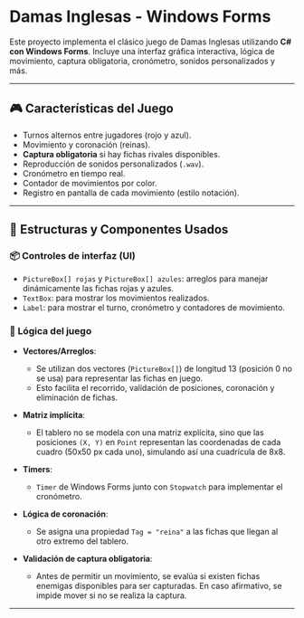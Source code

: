 # Damas Inglesas - Windows Forms

Este proyecto implementa el clásico juego de Damas Inglesas utilizando **C# con Windows Forms**. Incluye una interfaz gráfica interactiva, lógica de movimiento, captura obligatoria, cronómetro, sonidos personalizados y más.

---

## 🎮 Características del Juego

- Turnos alternos entre jugadores (rojo y azul).
- Movimiento y coronación (reinas).
- **Captura obligatoria** si hay fichas rivales disponibles.
- Reproducción de sonidos personalizados (`.wav`).
- Cronómetro en tiempo real.
- Contador de movimientos por color.
- Registro en pantalla de cada movimiento (estilo notación).

---

## 🧠 Estructuras y Componentes Usados

### 📦 Controles de interfaz (UI)

- `PictureBox[] rojas` y `PictureBox[] azules`: arreglos para manejar dinámicamente las fichas rojas y azules.
- `TextBox`: para mostrar los movimientos realizados.
- `Label`: para mostrar el turno, cronómetro y contadores de movimiento.

### 🧮 Lógica del juego

- **Vectores/Arreglos**:
  - Se utilizan dos vectores (`PictureBox[]`) de longitud 13 (posición 0 no se usa) para representar las fichas en juego.
  - Esto facilita el recorrido, validación de posiciones, coronación y eliminación de fichas.

- **Matriz implícita**:
  - El tablero no se modela con una matriz explícita, sino que las posiciones `(X, Y)` en `Point` representan las coordenadas de cada cuadro (50x50 px cada uno), simulando así una cuadrícula de 8x8.
  
- **Timers**:
  - `Timer` de Windows Forms junto con `Stopwatch` para implementar el cronómetro.

- **Lógica de coronación**:
  - Se asigna una propiedad `Tag = "reina"` a las fichas que llegan al otro extremo del tablero.

- **Validación de captura obligatoria**:
  - Antes de permitir un movimiento, se evalúa si existen fichas enemigas disponibles para ser capturadas. En caso afirmativo, se impide mover si no se realiza la captura.

---



